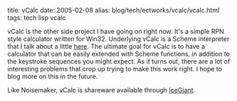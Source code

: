 title: vCalc
date: 2005-02-08
alias: blog/tech/ectworks/vcalc/vcalc.html
tags: tech lisp vcalc

vCalc is the other side project I have going on right now. It's
a simple RPN style calculator written for Win32. Underlying
vCalc is a Scheme interpreter that I talk about a little
<a href="http://www.mschaef.com/inside_vcalc.html">here</a>.
The ultimate goal for vCalc is to have a calculator that can
be easily extended with Scheme functions, in addition to
the keystroke sequences you might expect. As it turns out,
there are a lot of interesting problems that crop up trying
to make this work right. I hope to blog more on this in
the future. 
<p><p>
Like Noisemaker, vCalc is shareware available through 
<a href="http://www.icegiant.com/vcalc.shtml">IceGiant</a>.
<p><p>

